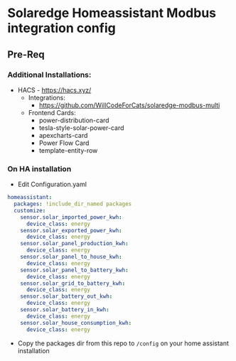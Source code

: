 # Solaredge Homeassistant Modbus integration config


## Pre-Req

### Additional Installations:
* HACS - https://hacs.xyz/
  * Integrations:
    * https://github.com/WillCodeForCats/solaredge-modbus-multi
  * Frontend Cards:
    * power-distribution-card
    * tesla-style-solar-power-card
    * apexcharts-card
    * Power Flow Card
    * template-entity-row

### On HA installation
* Edit Configuration.yaml
```yaml
homeassistant:
  packages: !include_dir_named packages
  customize:
    sensor.solar_imported_power_kwh:
      device_class: energy
    sensor.solar_exported_power_kwh:
      device_class: energy
    sensor.solar_panel_production_kwh:
      device_class: energy
    sensor.solar_panel_to_house_kwh:
      device_class: energy
    sensor.solar_panel_to_battery_kwh:
      device_class: energy
    sensor.solar_grid_to_battery_kwh:
      device_class: energy
    sensor.solar_battery_out_kwh:
      device_class: energy
    sensor.solar_battery_in_kwh:
      device_class: energy
    sensor.solar_house_consumption_kwh:
      device_class: energy
```

* Copy the packages dir from this repo to `/config` on your home assistant installation




